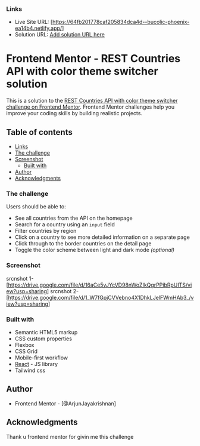 ### Links

- Live Site URL: [https://64fb201778caf205834dca4d--bucolic-phoenix-ea14b4.netlify.app/]
- Solution URL: [Add solution URL here](https://your-solution-url.com)

# Frontend Mentor - REST Countries API with color theme switcher solution

This is a solution to the [REST Countries API with color theme switcher challenge on Frontend Mentor](https://www.frontendmentor.io/challenges/rest-countries-api-with-color-theme-switcher-5cacc469fec04111f7b848ca). Frontend Mentor challenges help you improve your coding skills by building realistic projects.

## Table of contents

- [Links](#links)
- [The challenge](#the-challenge)
- [Screenshot](#screenshot)
  - [Built with](#built-with)
- [Author](#author)
- [Acknowledgments](#acknowledgments)

### The challenge

Users should be able to:

- See all countries from the API on the homepage
- Search for a country using an `input` field
- Filter countries by region
- Click on a country to see more detailed information on a separate page
- Click through to the border countries on the detail page
- Toggle the color scheme between light and dark mode _(optional)_

### Screenshot

srcnshot 1- [https://drive.google.com/file/d/16aCe5yJYcVD98nWoZIkQgrPPibRpUITS/view?usp=sharing]
srcnshot 2- [https://drive.google.com/file/d/1_W7fGpjCVVebno4X1DhkLJelFWmHAb3_/view?usp=sharing]

### Built with

- Semantic HTML5 markup
- CSS custom properties
- Flexbox
- CSS Grid
- Mobile-first workflow
- [React](https://reactjs.org/) - JS library
- Tailwind css

## Author

- Frontend Mentor - [@ArjunJayakrishnan]

## Acknowledgments

Thank u frontend mentor for givin me this challenge

